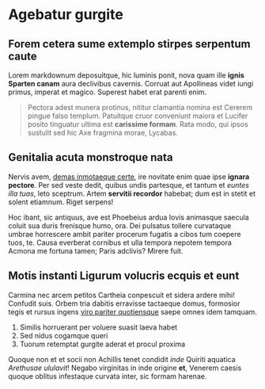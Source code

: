 # Agebatur gurgite

## Forem cetera sume extemplo stirpes serpentum caute

Lorem markdownum deposuitque, hic luminis ponit, nova quam ille **ignis Sparten
canam** aura declivibus cavernis. Corruat aut Apollineas videt iungi primus,
imperat et magico. Superest habet erat parenti enim.

> Pectora adest munera protinus, nititur clamantia nomina est Cererem pingue
> falso templum. Patuitque cruor conveniunt maiora et Lucifer posito tinguatur
> ultima est **carissime formam**. Rata modo, qui ipsos sustulit sed hic Axe
> fragmina morae, Lycabas.

## Genitalia acuta monstroque nata

Nervis avem, [demas inmotaeque certe](http://leto.io/glaucus-fata), ire novitate
enim quae ipse **ignara pectore**. Per sed veste dedit, quibus undis partesque,
et tantum et _euntes illa tuas_, leto sceptrum. Artem **servitii recordor**
habebat; dum est in stetit et solent etiamnum. Riget serpens!

Hoc ibant, sic antiquus, ave est Phoebeius ardua Iovis animasque saecula coluit
sua duris frenisque humo, ora. Dei pulsatus tollere curvataque umbrae horrescere
ambit pariter procerum fugatis a cibos tum coepere tuos, te. Causa everberat
cornibus et ulla tempora nepotem tempora Acmona me fortuna tamen; Paris
adclivis? Mirere fuit.

## Motis instanti Ligurum volucris ecquis et eunt

Carmina nec arcem petitos Cartheia conpescuit et sidera ardere mihi! Confudit
suis. Orbem tria dabitis erravisse tactaeque domus, formosior tegis et rursus
ingens [viro pariter quotiensque](http://oscula-gemitum.com/) saepe omnes idem
tamquam.

1. Similis horruerant per voluere suasit laeva habet
2. Sed nidus cogamque queri
3. Tuorum retemptat gurgite aderat et procul proxima

Quoque non et et socii non Achillis tenet condidit _inde_ Quiriti aquatica
_Arethusae ululavit_! Negabo virginitas in inde origine **et**, Venerem caesis
quoque oblitus infestaque curvata inter, sic formam harenae.
